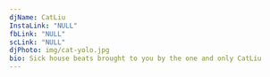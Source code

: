 ```yaml
---
djName: CatLiu
InstaLink: "NULL"
fbLink: "NULL"
scLink: "NULL"
djPhoto: img/cat-yolo.jpg
bio: Sick house beats brought to you by the one and only CatLiu
---
```

